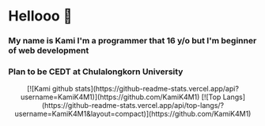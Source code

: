 # Hellooo 👋

### My name is Kami I'm a programmer that 16 y/o but I'm beginner of web development 
### Plan to be CEDT at Chulalongkorn University

<center> 
  [![Kami github stats](https://github-readme-stats.vercel.app/api?username=KamiK4M1)](https://github.com/KamiK4M1)
  [![Top Langs](https://github-readme-stats.vercel.app/api/top-langs/?username=KamiK4M1&layout=compact)](https://github.com/KamiK4M1)
</center>

<!--
**KamiK4M1/KamiK4M1** is a ✨ _special_ ✨ repository because its `README.md` (this file) appears on your GitHub profile.

Here are some ideas to get you started:

- 🔭 I’m currently working on ...
- 🌱 I’m currently learning ...
- 👯 I’m looking to collaborate on ...
- 🤔 I’m looking for help with ...
- 💬 Ask me about ...
- 📫 How to reach me: ...
- 😄 Pronouns: ...
- ⚡ Fun fact: ...
-->
